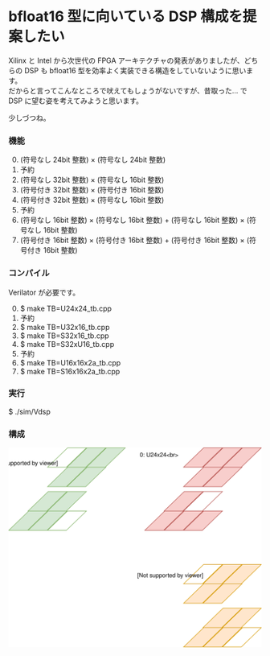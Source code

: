 # bfloat16 型に向いている DSP 構成を提案したい

Xilinx と Intel から次世代の FPGA アーキテクチャの発表がありましたが、どちらの DSP も bfloat16 型を効率よく実装できる構造をしていないように思います。  
だからと言ってこんなところで吠えてもしょうがないですが、昔取った… で DSP に望む姿を考えてみようと思います。

少しづつね。

### 機能

0. (符号なし 24bit 整数) × (符号なし 24bit 整数)
1. 予約
2. (符号なし 32bit 整数) × (符号なし 16bit 整数)
3. (符号付き 32bit 整数) × (符号付き 16bit 整数)
4. (符号付き 32bit 整数) × (符号なし 16bit 整数)
5. 予約
6. (符号なし 16bit 整数) × (符号なし 16bit 整数) + (符号なし 16bit 整数) × (符号なし 16bit 整数)
7. (符号付き 16bit 整数) × (符号付き 16bit 整数) + (符号付き 16bit 整数) × (符号付き 16bit 整数)

### コンパイル

Verilator が必要です。

0. $ make TB=U24x24_tb.cpp
1. 予約
2. $ make TB=U32x16_tb.cpp
3. $ make TB=S32x16_tb.cpp
4. $ make TB=S32xU16_tb.cpp
5. 予約
6. $ make TB=U16x16x2a_tb.cpp
7. $ make TB=S16x16x2a_tb.cpp

### 実行

$ ./sim/Vdsp

### 構成

![dsp](dsp.svg)

